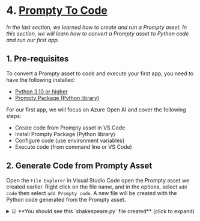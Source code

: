 # 4. [Prompty To Code](https://www.prompty.ai/docs/getting-started/prompty-to-code) 


_In the last section, we learned how to create and run a Prompty asset. In this section, we will learn how to convert a Prompty asset to Python code and run our first app._

## 1. Pre-requisites

To convert a Prompty asset to code and execute your first app, you need to have the following installed:

- [Python 3.10 or higher](https://www.python.org/downloads/)
- [Prompty Package (Python library)](https://pypi.org/project/prompty/)


For our first app, we will focus on Azure Open AI and cover the following steps:
- Create code from Prompty asset in VS Code
- Install Prompty Package (Python library)
- Configure code (use environment variables)
- Execute code (from command line or VS Code)


## 2. Generate Code from Prompty Asset
Open the `File Explorer` in Visual Studio Code open the Prompty asset we created earlier. Right click on the file name, and in the options, select `add code` then select `add Prompty code`. A new file will be created with the Python code generated from the Prompty asset.
<details>
<summary> ☑ **You should see this `shakespeare.py` file created** (click to expand) </summary>
```python
import json
import prompty
# to use the azure invoker make 
# sure to install prompty like this:
# pip install prompty[azure]
import prompty.azure
from prompty.tracer import trace, Tracer, console_tracer, PromptyTracer

# add console and json tracer:
# this only has to be done once
# at application startup
Tracer.add("console", console_tracer)
json_tracer = PromptyTracer()
Tracer.add("PromptyTracer", json_tracer.tracer)

# if your prompty file uses environment variables make
# sure they are loaded properly for correct execution

@trace
def run(    
      question: any
) -> str:

  # execute the prompty file
  result = prompty.execute(
    "shakespeare.prompty", 
    inputs={
      "question": question
    }
  )

  return result

if __name__ == "__main__":
   json_input = '''{
  "question": "Please write a short text inviting friends to a Game Night."
}'''
   args = json.loads(json_input)

   result = run(**args)
   print(result)
```
</details>

## 3. Install Prompty Runtime
When you run the code generated, you will receive the error ``ModuleNotFoundError: No module named 'prompty'``. To resolve this, you need to install the Prompty runtime. The runtime supports different invokers that you can customize based on your needs. In this example, we are using Azure OpenAI API, therefore, we will need to install the ``azure`` invoker. Run the following command in your terminal:

``` pip install prompty[azure] ```

The Prompty Package is a Python runtime that allows you to run your prompts in Python. It is available as a Python package and can be installed using `pip`. 
Depending on the type of prompt you are running, you may need to install additional dependencies. The runtime is designed to be extensible and can be customized to fit your needs.

## 4. Configure environment variables

In the code generated, we will need to load our environment variables to connect our Azure OpenAI API and generate an output. As we had already created the ``.env`` file, you can load the environment variables in your code by adding the following code snippet at the top of your code:

```python
from dotenv import load_dotenv
load_dotenv()
```

## 5. Execute the code
You can now run the code by either clicking on the ``run`` button on VS Code or executing the following command in your terminal:

```python shakespeare.py```

<details>
<summary>☑ **You should see this as part of the sample response from the python run** (click to expand)</summary>

```json
Ending execute
result:
"Hark, dear friends! \n\nWith mirth and cheer, I extend a joyous summons unto thee for a night of merry games and friendly rivalry. Let us gather under yon stars at my abode this coming eve, and partake in laughter and revelry most grand. Come, let the spirit of camaraderie guide thy steps to my door, as we engage in diversions that shall bind our hearts in jocund fellowship.\n\nPray, grant me the boon of thy presence. The hour of merriment awaiteth us!\n\nFaithfully thine,  \n[Thy Name]"
Ending run
Hark, dear friends! 

With mirth and cheer, I extend a joyous summons unto thee for a night of merry games and friendly rivalry. Let us gather under yon stars at my abode this coming eve, and partake in laughter and revelry most grand. Come, let the spirit of camaraderie guide thy steps to my door, as we engage in diversions that shall bind our hearts in jocund fellowship.

Pray, grant me the boon of thy presence. The hour of merriment awaiteth us!

Faithfully thine,  
[Thy Name]
```
</details>


## 6. How Python code works

1. The ``.py`` code generated first imports the necessary modules and libraries. 

<details>
<summary>☑ **Code importing Prompty, json and Prompty tracer** (click to expand)</summary>
```python
import json
import prompty
# to use the azure invoker make 
# sure to install prompty like this:
# pip install prompty[azure]
import prompty.azure
from prompty.tracer import trace, Tracer, console_tracer, PromptyTracer
```
</details>

2. Next, we add observability using the tracer, allowing you to monitor the execution of the Prompty asset and log the output generated. The next section explains observability and how it works.
<details>
<summary>☑ **Code adding observability using the Prompty tracer** (click to expand)</summary>
```python
# add console and json tracer:
# this only has to be done once
# at application startup
Tracer.add("console", console_tracer)
json_tracer = PromptyTracer()
Tracer.add("PromptyTracer", json_tracer.tracer)
```
</details>

3. Next, we configure the environment variables to connect to the Azure OpenAI API. The code snippet below loads the environment variables from the ``.env`` file.

<details>
<summary>☑ **Code loading the environment variables** (click to expand)</summary>
```python
# if your prompty file uses environment variables make
# sure they are loaded properly for correct execution
from dotenv import load_dotenv
load_dotenv()
```
</details>


4. Next, we define a function that executes the Prompty asset. The function takes the question as an input and returns the response generated by the Prompty asset. 
<details>
<summary>☑ **Function that executes the Prompty asset** (click to expand)</summary>
```python
@trace
def run(    
      question: any
) -> str:

  # execute the prompty file
  result = prompty.execute(
    "shakespeare.prompty", 
    inputs={
      "question": question
    }
  )

  return result
```
</details>

5. The code also includes a main execution block that loads the input from the prompty file and calls the function to execute the Prompty asset. The result is printed to the console.

<details>
<summary>☑ **Main execution code block** (click to expand)</summary>
```python
if __name__ == "__main__":
   json_input = '''{
  "question": "Please write a short text inviting friends to a Game Night."
}'''
   args = json.loads(json_input)

   result = run(**args)
```
</details>






## 7. Additional supported runtimes

The Prompty runtime supports additional runtimes, including frameworks such as [LangChain](/docs/tutorials/using-langchain), and [Semantic Kernel](/docs/tutorials/using-semantic-kernel). In the [tutorials](/docs/tutorials) section, we will cover how to generate code from Prompty assets using these runtimes. (coming soon)


---
[Want to Contribute To the Project?](/docs/contributing/) - _Updated Guidance Coming Soon_.
